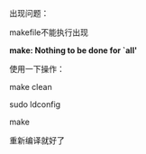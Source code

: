 <linux>出现问题：

makefile不能执行出现

**make: Nothing to be done for `all'**

使用一下操作：

make clean

sudo ldconfig

make

重新编译就好了

